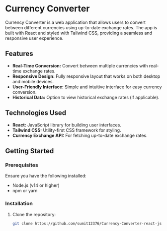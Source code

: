 # Currency Converter

Currency Converter is a web application that allows users to convert between different currencies using up-to-date exchange rates. The app is built with React and styled with Tailwind CSS, providing a seamless and responsive user experience.

## Features

- **Real-Time Conversion:** Convert between multiple currencies with real-time exchange rates.
- **Responsive Design:** Fully responsive layout that works on both desktop and mobile devices.
- **User-Friendly Interface:** Simple and intuitive interface for easy currency conversion.
- **Historical Data:** Option to view historical exchange rates (if applicable).

## Technologies Used

- **React:** JavaScript library for building user interfaces.
- **Tailwind CSS:** Utility-first CSS framework for styling.
- **Currency Exchange API:** For fetching up-to-date exchange rates.


## Getting Started

### Prerequisites

Ensure you have the following installed:
- Node.js (v14 or higher)
- npm or yarn

### Installation

1. Clone the repository:

   ```bash
   git clone https://github.com/sumit12376/Currency-Converter-react-js.git
